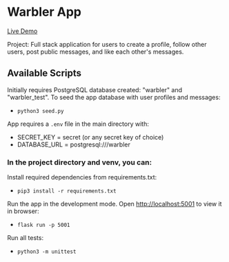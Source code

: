# Warbler App

[Live Demo](https://warbler-zhl.herokuapp.com)

Project: Full stack application for users to create a profile, follow other users, post public messages, and like each other's messages.

## Available Scripts

Initially requires PostgreSQL database created: "warbler" and "warbler_test".
To seed the app database with user profiles and messages:

- `python3 seed.py`

App requires a `.env` file in the main directory with:
- SECRET_KEY = secret (or any secret key of choice)
- DATABASE_URL = postgresql:///warbler

### In the project directory and venv, you can:

Install required dependencies from requirements.txt:

- `pip3 install -r requirements.txt`

Run the app in the development mode. Open [http://localhost:5001](http://localhost:5001) to view it in browser:

 - `flask run -p 5001`

Run all tests:

- `python3 -m unittest`
